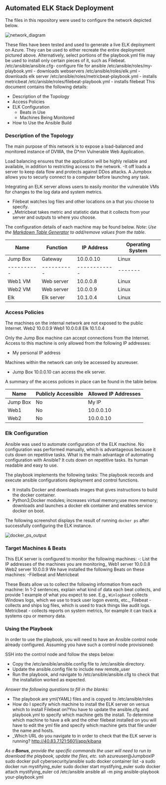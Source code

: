 ## Automated ELK Stack Deployment

The files in this repository were used to configure the network depicted below.

![network_diagram](https://user-images.githubusercontent.com/89615641/146463418-e4becbce-eeeb-447a-a388-e50ededed3f1.png)

These files have been tested and used to generate a live ELK deployment on Azure. They can be used to either recreate the entire deployment pictured above. Alternatively, select portions of the playbook.yml file may be used to install only certain pieces of it, such as Filebeat.
/etc/ansible/ansible.cfg- configure file for ansible
/etc/ansible/roles/my-playbook.yml - downloads webservers 
/etc/ansible/roles/elk.yml - downloads elk server
/etc/ansible/roles/metricbeat-playbook.yml - installs metricbeat
/etc/anisble/roles/filebeat-playbook.yml - installs filebeat
This document contains the following details:
- Description of the Topology
- Access Policies
- ELK Configuration
  - Beats in Use
  - Machines Being Monitored
- How to Use the Ansible Build


### Description of the Topology

The main purpose of this network is to expose a load-balanced and monitored instance of DVWA, the D*mn Vulnerable Web Application.

Load balancing ensures that the application will be highly reliable and available, in addition to restricting access to the network.
-It off loads a server to keep data flow and protects against DDos attacks. A Jumpbox allows you to securly connect to a computer before launchng any task.

Integrating an ELK server allows users to easily monitor the vulnerable VMs for changes to the log data and system metrics.
- Filebeat watches log files and other locations on a  that you choose to specify.
- _Metricbeat takes metric and statistic data that it collects from your server and outputs to where you choose.

The configuration details of each machine may be found below.
_Note: Use the [Markdown Table Generator](http://www.tablesgenerator.com/markdown_tables) to add/remove values from the table_.

| Name     | Function | IP Address | Operating System   |
|----------|----------|------------|--------------------|
| Jump Box | Gateway  | 10.0.0.10  | Linux |Ubuntu 20.04|         |
|----------|----------|------------|-------|------------|
| Web1 VM  | Web server | 10.0.0.8 | Linux |Ubuntu 20.04|
| Web2 VM  | Web server | 10.0.0.9 | Linux |Ubuntu 20.04|
| Elk      | Elk server | 10.1.0.4 | Linux |Ubuntu 20.04|

### Access Policies

The machines on the internal network are not exposed to the public Internet.
Web2 10.0.0.9
Web1 10.0.0.8
Elk  10.1.0.4

Only the Jump Box machine can accept connections from the Internet. Access to this machine is only allowed from the following IP addresses:
- My personal IP address

Machines within the network can only be accessed by azureuser.
- Jump Box 10.0.0.10 can access the elk server.

A summary of the access policies in place can be found in the table below.

| Name     | Publicly Accessible | Allowed IP Addresses |
|----------|---------------------|----------------------|
| Jump Box | No                  | My IP                | 
| Web1     | No                  | 10.0.0.10            |
| Web2     | No                  | 10.0.0.10            |

### Elk Configuration

Ansible was used to automate configuration of the ELK machine. No configuration was performed manually, which is advantageous because it cuts down on repetitive tasks. 
What is the main advantage of automating configuration with Ansible? It cuts down on repetitive tasks. Its human readable and easy to use. 

The playbook implements the following tasks: The playbook records and execute ansible configurations deployment and control functions.
- It installs Docker and downloads images that gives instructions to build the docker container.
- Python3;Docker modules; increases virtual memory;use more memory; downloads and launches a docker elk container and enables service docker on boot.

The following screenshot displays the result of running `docker ps` after successfully configuring the ELK instance.

![docker_ps_output](https://user-images.githubusercontent.com/89615641/146463380-b6a984be-5894-47c0-babc-5134dd267826.JPG)

### Target Machines & Beats
This ELK server is configured to monitor the following machines:
-: List the IP addresses of the machines you are monitoring_
Web1 server 10.0.0.8
Web2 server 10.0.0.9
We have installed the following Beats on these machines:
-Filelbeat and Metricbeat

These Beats allow us to collect the following information from each machine:
In 1-2 sentences, explain what kind of data each beat collects, and provide 1 example of what you expect to see. E.g., `Winlogbeat` collects Windows logs, which we use to track user logon events, etc._
Filebeat - collects and ships log files, which is used to track things like audit logs. 
Metricbeat - collects reports on system metrics, for example it can track a systems cpu or memory data.

### Using the Playbook
In order to use the playbook, you will need to have an Ansible control node already configured. Assuming you have such a control node provisioned: 

SSH into the control node and follow the steps below:
- Copy the /etc/ansible/ansible.config file to /etc/ansible directory.
- Update the ansible.config file to include new remote_user
- Run the playbook, and navigate to /etc/ansible/ansible.cfg to check that the installation worked as expected.

_Answer the following questions to fill in the blanks:_
- The playbook are yml(YAML) files and is copyed to /etc/ansible/roles
- How do I specify which machine to install the ELK server on versus which to install Filebeat on?You have to update the ansible.cfg and playbook.yml to specify which machine gets the install. To determine which machine to have a elk and the other filebeat installed on you will have to edit the yml file and specify which machine gets that file under the name and hosts. 
- _Which URL do you navigate to in order to check that the ELK server is running? http://40.83.7.121:5601/app/kibana

_As a **Bonus**, provide the specific commands the user will need to run to download the playbook, update the files, etc._
ssh azureuser@JumpboxIP
sudo docker pull cybersecurity/ansible
sudo docker container list -a
sudo docker run mystifying_euler
sudo docker start mystifying_euler
sudo docker attach mystifying_euler
cd /etc/ansible
ansible all -m ping
ansible-playbook your-playbook.yml

